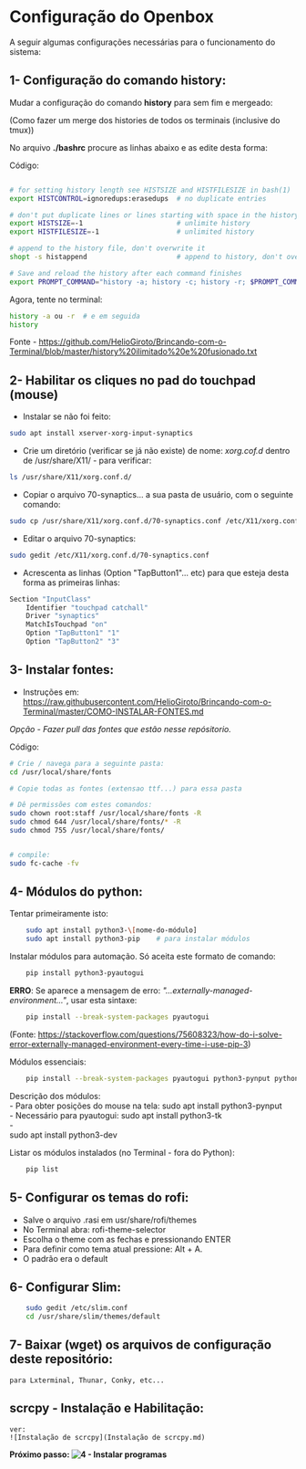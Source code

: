 # Configuração do Openbox 

A seguir algumas configurações necessárias para o funcionamento do sistema:

## 1- Configuração do comando history:

Mudar a configuração do comando **history** para sem fim e mergeado:

(Como fazer um merge dos histories de todos os terminais (inclusive do tmux))

No arquivo **./bashrc** procure as linhas abaixo e as edite desta forma:

Código:

```bash

# for setting history length see HISTSIZE and HISTFILESIZE in bash(1)
export HISTCONTROL=ignoredups:erasedups  # no duplicate entries

# don't put duplicate lines or lines starting with space in the history.
export HISTSIZE=-1                  	 # unlimite history
export HISTFILESIZE=-1               	 # unlimited history

# append to the history file, don't overwrite it
shopt -s histappend                      # append to history, don't overwrite it

# Save and reload the history after each command finishes
export PROMPT_COMMAND="history -a; history -c; history -r; $PROMPT_COMMAND"

```

Agora, tente no terminal:

```bash
history -a ou -r  # e em seguida
history
```

Fonte - https://github.com/HelioGiroto/Brincando-com-o-Terminal/blob/master/history%20ilimitado%20e%20fusionado.txt



## 2- Habilitar os cliques no pad do touchpad (mouse) 

- Instalar se não foi feito:
```bash
sudo apt install xserver-xorg-input-synaptics
```

- Crie um diretório (verificar se já não existe) de nome: *xorg.cof.d* dentro de /usr/share/X11/ - para verificar:

```bash 
ls /usr/share/X11/xorg.conf.d/
```


- Copiar o arquivo 70-synaptics... a sua pasta de usuário, com o seguinte comando:
```bash
sudo cp /usr/share/X11/xorg.conf.d/70-synaptics.conf /etc/X11/xorg.conf.d/
```


- Editar o arquivo 70-synaptics:
```bash
sudo gedit /etc/X11/xorg.conf.d/70-synaptics.conf
```


- Acrescenta as linhas (Option "TapButton1"... etc) para que esteja desta forma as primeiras linhas:

```bash
Section "InputClass"
	Identifier "touchpad catchall"
	Driver "synaptics"
	MatchIsTouchpad "on"
	Option "TapButton1" "1"
	Option "TapButton2" "3"
```


## 3- Instalar fontes:

 - Instruções em:
https://raw.githubusercontent.com/HelioGiroto/Brincando-com-o-Terminal/master/COMO-INSTALAR-FONTES.md

*Opção - Fazer pull das fontes que estão nesse repósitorio.*

Código:

```bash
# Crie / navega para a seguinte pasta:
cd /usr/local/share/fonts

# Copie todas as fontes (extensao ttf...) para essa pasta

# Dê permissões com estes comandos:
sudo chown root:staff /usr/local/share/fonts -R
sudo chmod 644 /usr/local/share/fonts/* -R
sudo chmod 755 /usr/local/share/fonts/


# compile:  
sudo fc-cache -fv

```


## 4- Módulos do python:

Tentar primeiramente isto:
```bash
	sudo apt install python3-\[nome-do-módulo]
	sudo apt install python3-pip	# para instalar módulos
```

Instalar módulos para automação. Só aceita este formato de comando:
```bash
	pip install python3-pyautogui		
```

**ERRO**: Se aparece a mensagem de erro: *"...externally-managed-environment..."*, usar esta sintaxe:

```bash
	pip install --break-system-packages pyautogui
```

(Fonte: https://stackoverflow.com/questions/75608323/how-do-i-solve-error-externally-managed-environment-every-time-i-use-pip-3)


Módulos essenciais:
```bash
	pip install --break-system-packages pyautogui python3-pynput python3-tk python3-dev 
```

Descrição dos módulos:		
	- Para obter posições do mouse na tela:
	sudo apt install python3-pynput		
	- Necessário para pyautogui:
	sudo apt install python3-tk		
	-  
	sudo apt install python3-dev

Listar os módulos instalados (no Terminal - fora do Python):
```bash
	pip list
```


## 5- Configurar os temas do rofi:
 - Salve o arquivo .rasi em usr/share/rofi/themes 
 - No Terminal abra: rofi-theme-selector
 - Escolha o theme com as fechas e pressionando ENTER
 - Para definir como tema atual pressione: Alt + A.
 - O padrão era o default


## 6- Configurar Slim:
```bash
	sudo gedit /etc/slim.conf
	cd /usr/share/slim/themes/default
```


## 7- Baixar (wget) os arquivos de configuração deste repositório:
	para Lxterminal, Thunar, Conky, etc...




## scrcpy - Instalação e Habilitação:
	ver:
	![Instalação de scrcpy](Instalação de scrcpy.md)

**Próximo passo: ![4 - Instalar programas]()**

